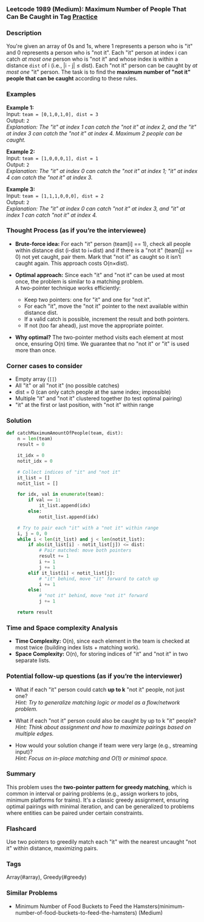 ### Leetcode 1989 (Medium): Maximum Number of People That Can Be Caught in Tag [Practice](https://leetcode.com/problems/maximum-number-of-people-that-can-be-caught-in-tag)

### Description  
You're given an array of 0s and 1s, where 1 represents a person who is "it" and 0 represents a person who is "not it". Each "it" person at index i can catch *at most one* person who is "not it" and whose index is within a distance `dist` of i (i.e., |i - j| ≤ dist). Each "not it" person can be caught by *at most one* "it" person. The task is to find the **maximum number of "not it" people that can be caught** according to these rules.

### Examples  

**Example 1:**  
Input: `team = [0,1,0,1,0], dist = 3`  
Output: `2`  
*Explanation: The "it" at index 1 can catch the "not it" at index 2, and the "it" at index 3 can catch the "not it" at index 4. Maximum 2 people can be caught.*

**Example 2:**  
Input: `team = [1,0,0,0,1], dist = 1`  
Output: `2`  
*Explanation: The "it" at index 0 can catch the "not it" at index 1; "it" at index 4 can catch the "not it" at index 3.*

**Example 3:**  
Input: `team = [1,1,1,0,0,0], dist = 2`  
Output: `2`  
*Explanation: The "it" at index 0 can catch "not it" at index 3, and "it" at index 1 can catch "not it" at index 4.*

### Thought Process (as if you’re the interviewee)  
- **Brute-force idea:** For each "it" person (team[i] == 1), check all people within distance dist (i-dist to i+dist) and if there is a "not it" (team[j] == 0) not yet caught, pair them. Mark that "not it" as caught so it isn’t caught again. This approach costs O(n×dist).
  
- **Optimal approach:** Since each "it" and "not it" can be used at most once, the problem is similar to a matching problem.  
  A two-pointer technique works efficiently:
  - Keep two pointers: one for "it" and one for "not it".
  - For each "it", move the "not it" pointer to the next available within distance dist.  
  - If a valid catch is possible, increment the result and both pointers.
  - If not (too far ahead), just move the appropriate pointer.

- **Why optimal?** The two-pointer method visits each element at most once, ensuring O(n) time. We guarantee that no "not it" or "it" is used more than once.

### Corner cases to consider  
- Empty array (`[]`)  
- All "it" or all "not it" (no possible catches)  
- dist = 0 (can only catch people at the same index; impossible)  
- Multiple "it" and "not it" clustered together (to test optimal pairing)
- "it" at the first or last position, with "not it" within range

### Solution

```python
def catchMaximumAmountOfPeople(team, dist):
    n = len(team)
    result = 0

    it_idx = 0
    notit_idx = 0

    # Collect indices of "it" and "not it"
    it_list = []
    notit_list = []

    for idx, val in enumerate(team):
        if val == 1:
            it_list.append(idx)
        else:
            notit_list.append(idx)

    # Try to pair each "it" with a "not it" within range
    i, j = 0, 0
    while i < len(it_list) and j < len(notit_list):
        if abs(it_list[i] - notit_list[j]) <= dist:
            # Pair matched: move both pointers
            result += 1
            i += 1
            j += 1
        elif it_list[i] < notit_list[j]:
            # "it" behind, move "it" forward to catch up
            i += 1
        else:
            # "not it" behind, move "not it" forward
            j += 1

    return result
```

### Time and Space complexity Analysis  

- **Time Complexity:** O(n), since each element in the team is checked at most twice (building index lists + matching work).
- **Space Complexity:** O(n), for storing indices of "it" and "not it" in two separate lists.

### Potential follow-up questions (as if you’re the interviewer)  

- What if each "it" person could catch **up to k** "not it" people, not just one?  
  *Hint: Try to generalize matching logic or model as a flow/network problem.*
  
- What if each "not it" person could also be caught by up to k "it" people?  
  *Hint: Think about assignment and how to maximize pairings based on multiple edges.*

- How would your solution change if team were very large (e.g., streaming input)?  
  *Hint: Focus on in-place matching and O(1) or minimal space.*

### Summary
This problem uses the **two-pointer pattern for greedy matching**, which is common in interval or pairing problems (e.g., assign workers to jobs, minimum platforms for trains). It's a classic greedy assignment, ensuring optimal pairings with minimal iteration, and can be generalized to problems where entities can be paired under certain constraints.


### Flashcard
Use two pointers to greedily match each "it" with the nearest uncaught "not it" within distance, maximizing pairs.

### Tags
Array(#array), Greedy(#greedy)

### Similar Problems
- Minimum Number of Food Buckets to Feed the Hamsters(minimum-number-of-food-buckets-to-feed-the-hamsters) (Medium)